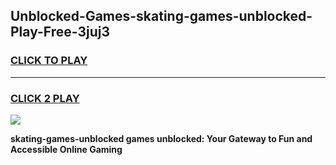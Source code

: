 
## Unblocked-Games-skating-games-unblocked-Play-Free-3juj3
<h3>
<a href="https://premium76.site?title=skating-games-unblocked&ref=19M">CLICK TO PLAY</a></h3>
<hr>

<h3>
<a href="https://premium76.site?title=skating-games-unblocked&ref=19M">CLICK 2 PLAY</a>
  
</h3>

<a href="https://premium76.site?title=skating-games-unblocked&ref=19M"><img src="https://clearcache.store/games.png"></a>


**skating-games-unblocked games unblocked: Your Gateway to Fun and Accessible Online Gaming**
